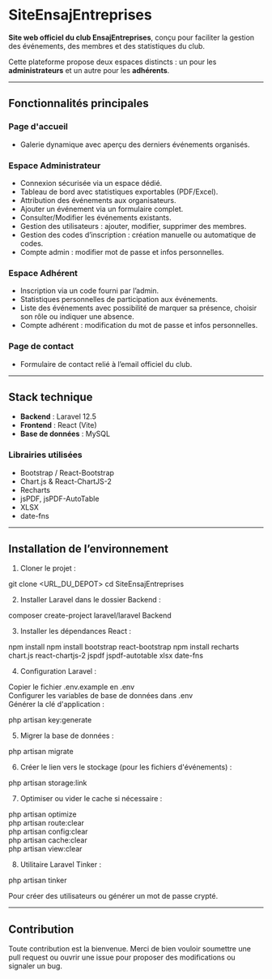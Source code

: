 # SiteEnsajEntreprises

**Site web officiel du club EnsajEntreprises**, conçu pour faciliter la gestion des événements, des membres et des statistiques du club.

Cette plateforme propose deux espaces distincts : un pour les **administrateurs** et un autre pour les **adhérents**.

---

## Fonctionnalités principales

### Page d'accueil
- Galerie dynamique avec aperçu des derniers événements organisés.

### Espace Administrateur
- Connexion sécurisée via un espace dédié.
- Tableau de bord avec statistiques exportables (PDF/Excel).
- Attribution des événements aux organisateurs.
- Ajouter un événement via un formulaire complet.
- Consulter/Modifier les événements existants.
- Gestion des utilisateurs : ajouter, modifier, supprimer des membres.
- Gestion des codes d’inscription : création manuelle ou automatique de codes.
- Compte admin : modifier mot de passe et infos personnelles.

### Espace Adhérent
- Inscription via un code fourni par l’admin.
- Statistiques personnelles de participation aux événements.
- Liste des événements avec possibilité de marquer sa présence, choisir son rôle ou indiquer une absence.
- Compte adhérent : modification du mot de passe et infos personnelles.

### Page de contact
- Formulaire de contact relié à l’email officiel du club.

---

## Stack technique

- **Backend** : Laravel 12.5  
- **Frontend** : React (Vite)  
- **Base de données** : MySQL  

### Librairies utilisées
- Bootstrap / React-Bootstrap  
- Chart.js & React-ChartJS-2  
- Recharts  
- jsPDF, jsPDF-AutoTable  
- XLSX  
- date-fns  

---

## Installation de l’environnement

1. Cloner le projet :

git clone <URL_DU_DEPOT>
cd SiteEnsajEntreprises

2. Installer Laravel dans le dossier Backend :

composer create-project laravel/laravel Backend

3. Installer les dépendances React :

npm install
npm install bootstrap react-bootstrap
npm install recharts chart.js react-chartjs-2 jspdf jspdf-autotable xlsx date-fns

4. Configuration Laravel :

Copier le fichier .env.example en .env  
Configurer les variables de base de données dans .env  
Générer la clé d'application :

php artisan key:generate

5. Migrer la base de données :

php artisan migrate

6. Créer le lien vers le stockage (pour les fichiers d'événements) :

php artisan storage:link

7. Optimiser ou vider le cache si nécessaire :

php artisan optimize  
php artisan route:clear  
php artisan config:clear  
php artisan cache:clear  
php artisan view:clear

8. Utilitaire Laravel Tinker :

php artisan tinker

Pour créer des utilisateurs ou générer un mot de passe crypté.

---

## Contribution

Toute contribution est la bienvenue. Merci de bien vouloir soumettre une pull request ou ouvrir une issue pour proposer des modifications ou signaler un bug.